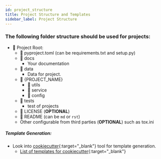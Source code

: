 ```yaml
---
id: project_structure
title: Project Structure and Templates
sidebar_label: Project Structure
---
```


### The following folder structure should be used for projects:


* :file_folder: Project Root:
    - :memo: pyproject.toml (can be requirements.txt and setup.py)
    - :file_folder: docs
        * Your documentation
    - :file_folder: data
        * Data for project.
    - :file_folder: {PROJECT_NAME}
        + :file_folder: utils
        + :file_folder: service
        + :file_folder: config
    - :file_folder: tests
        + test of projects
    - :memo: LICENSE (**OPTIONAL**)
    - :memo: README (can be `md` or `rst`)
    - Other configurable from third parties (**OPTIONAL**) such as tox.ini



##### Template Generation: 
* Look into [cookiecutter](https://cookiecutter.readthedocs.io/en/1.7.2/){:target="_blank"} tool for template generation.
    - [List of templates for cookiecutter](http://cookiecutter-templates.sebastianruml.name/){:target="_blank"}
